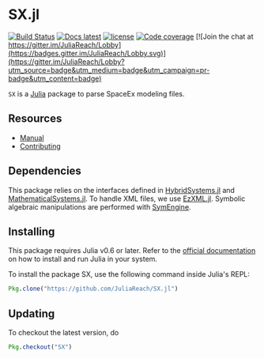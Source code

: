 # SX.jl

[![Build Status](https://travis-ci.org/JuliaReach/SX.jl.svg?branch=master)](https://travis-ci.org/JuliaReach/SX.jl)
[![Docs latest](https://img.shields.io/badge/docs-latest-blue.svg)](http://juliareach.github.io/SX.jl/latest/)
[![license](https://img.shields.io/github/license/mashape/apistatus.svg?maxAge=2592000)](https://github.com/JuliaReach/SX.jl/blob/master/LICENSE.md)
[![Code coverage](http://codecov.io/github/JuliaReach/SX.jl/coverage.svg?branch=master)](https://codecov.io/github/JuliaReach/SX.jl?branch=master)
[![Join the chat at https://gitter.im/JuliaReach/Lobby](https://badges.gitter.im/JuliaReach/Lobby.svg)](https://gitter.im/JuliaReach/Lobby?utm_source=badge&utm_medium=badge&utm_campaign=pr-badge&utm_content=badge)

`SX` is a [Julia](http://julialang.org) package to parse SpaceEx modeling files.

## Resources

- [Manual](http://juliareach.github.io/SX.jl/latest/)
- [Contributing](https://juliareach.github.io/SX.jl/latest/about.html#Contributing-1)

## Dependencies

This package relies on the interfaces defined in [HybridSystems.jl](https://github.com/blegat/HybridSystems.jl) and [MathematicalSystems.jl](https://github.com/JuliaReach/MathematicalSystems.jl). To handle XML files, we use [EzXML.jl](https://github.com/bicycle1885/EzXML.jl). Symbolic algebraic manipulations are performed with [SymEngine](https://github.com/symengine/SymEngine.jl). 

## Installing

This package requires Julia v0.6 or later. Refer to the [official documentation](https://julialang.org/downloads)
on how to install and run Julia in your system.

To install the package SX, use the following command inside Julia's REPL:

```julia
Pkg.clone("https://github.com/JuliaReach/SX.jl")
```

## Updating

To checkout the latest version, do
```julia
Pkg.checkout("SX")
````
